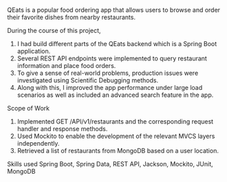 QEats is a popular food ordering app that allows users to browse and order their favorite dishes from nearby restaurants.

During the course of this project,

1. I had build different parts of the QEats backend which is a Spring Boot application.
2. Several REST API endpoints were implemented to query restaurant information and place food orders.
3. To give a sense of real-world problems, production issues were investigated using Scientific Debugging methods.
4. Along with this, I improved the app performance under large load scenarios as well as included an advanced search feature in the app.

Scope of Work
1. Implemented GET /API/v1/restaurants and the corresponding request handler and response methods.
2. Used Mockito to enable the development of the relevant MVCS layers independently.
3. Retrieved a list of restaurants from MongoDB based on a user location.
   
Skills used
Spring Boot, Spring Data, REST API, Jackson, Mockito, JUnit, MongoDB
